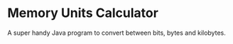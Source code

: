 # Memory Units Calculator

A super handy Java program to convert between bits, bytes and kilobytes.
